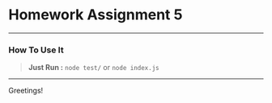 # **Homework Assignment 5**

---
### **How To Use It**

> **Just Run :** ```node test/``` or ```node index.js```

----
Greetings!
